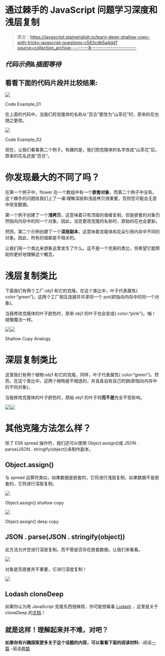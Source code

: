 # 通过棘手的 JavaScript 问题学习深度和浅层复制

> 原文：<https://javascript.plainenglish.io/learn-deep-shallow-copy-with-tricky-javascript-questions-c563cdb5a4dd?source=collection_archive---------8----------------------->

## *代码示例&插图等待*

## **看看下面的代码片段并比较结果:**

![](img/4a33d81a6a367d69fa4b6d4d3871b786.png)

Code Example_01

在上面的代码中，当我们将克隆体的名称从“百合”更改为“山茶花”时，原来的花也随之更改。

![](img/a5519d0e46dae5ccf58df47baadd9e00.png)

Code Example_02

现在，让我们看看第二个例子。有趣的是，我们把克隆体的名字改成“山茶花”后，原来的花名还是“百合”。

# 你发现最大的不同了吗？

在第一个例子中，flower 在一个数组中有一个**嵌套对象**，而第二个例子中没有。这个棘手的问题给我们上了一课:理解深层和浅层拷贝很重要，否则您可能会无意中改变数据。

第一个例子创建了一个**浅拷贝**，这意味着只有顶层的值被复制，但是嵌套的对象仍然指向内存中的同一个对象。因此，当您更改克隆的名称时，原始的花也会更新。

然而，第二个示例创建了一个**深层副本**，这意味着克隆体和花朵引用内存中不同的对象。因此，所有的值都是不相关的。

让我们用一个类比来想象这里发生了什么。这不是一个完美的类比，但希望它能帮助你更好地理解这个概念。

# 浅层复制类比

下面我们有两个工厂:obj1 和它的克隆。在这个类比中，叶子代表属性{ color:“green”}。这两个工厂相互连接并共享同一个 pot(即指向内存中的同一个对象)。

当我修改克隆体的叶子颜色时，原来 obj1 的叶子也会变成{ color:“pink”}。嘣！就像魔法一样。

![](img/a3af8f736fcd7579acb9730969925206.png)![](img/76a2103462a0e160a64967e7e3eeba26.png)

Shallow Copy Analogy

# 深层复制类比

这里我们有两个植物:obj1 和它的克隆。同样，叶子代表属性{ color:“green”}。然而，在这个类比中，这两个植物是不相连的，并且各自有自己的锅(即指向内存中的不同对象)。

当我修改克隆体的叶子颜色时，原始 obj1 的叶子将**而不是**完全不受影响。

![](img/facffb98502cbec28b3f2c74f01718e7.png)![](img/c7fe09e21a5f6e2f24724c9c9d78e6c4.png)

# **其他克隆方法怎么样？**

除了 ES6 spread 操作符，我们还可以使用 Object.assign()或 JSON . parse(JSON . stringify(object))来制作副本。

## **Object.assign()**

与 spread 运算符类似，如果数据是嵌套的，它将进行浅层复制，如果数据不是嵌套的，它将进行深层复制。

![](img/25fdc395094a277aa31ccae282d8783c.png)

Object.assign() shallow copy

![](img/d450c83d9c19e854b1632365ce92e111.png)

Object.assign() deep copy

## **JSON . parse(JSON . stringify(object))**

此方法允许您进行深层复制，而不管是否存在嵌套数据。让我们来看看。

![](img/b2bfea93b437207d5e763627698645c5.png)

对象是否嵌套并不重要，它进行深度复制！

![](img/acc2199b47050576cc967069a5485aa9.png)

## Lodash cloneDeep

如果你认为用 JavaScript 克隆东西很麻烦，你可能想看看 [Lodash](https://lodash.com/) ，这里是关于 cloneDeep 的[文档](https://lodash.com/docs/4.17.15#cloneDeep)！

## 就是这样！理解起来并不难，对吧？

**如果你有兴趣探索更多关于这个话题的内容，可以看看下面的阅读材料:**
-阅读[一篇](https://www.freecodecamp.org/news/copying-stuff-in-javascript-how-to-differentiate-between-deep-and-shallow-copies-b6d8c1ef09cd/)
-阅读[两篇](https://stackoverflow.com/questions/122102/what-is-the-most-efficient-way-to-deep-clone-an-object-in-javascript)